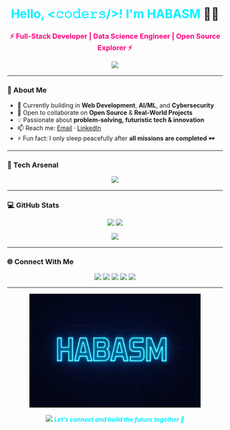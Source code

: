 <h1 align="center">
  <span style="color:#00f0ff;">Hello, &lt;𝚌𝚘𝚍𝚎𝚛𝚜/&gt;! I'm <b>HABASM</b></span> 👨‍💻
</h1>

<h3 align="center" style="color:#ff0080;">⚡ Full-Stack Developer | Data Science Engineer | Open Source Explorer ⚡</h3>

<p align="center">
  <img src="https://readme-typing-svg.herokuapp.com?color=00f0ff&center=true&vCenter=true&width=600&height=30&lines=Full+Stack+Developer+⚡;Data+Science+Engineer+🤖;Open+Source+Contributor+🌍;Exploring+AI+%26+Cybersecurity+🔐;Always+Learning+🚀">
</p>

---

### 🌌 About Me  

- 🔭 Currently building in **Web Development**, **AI/ML**, and **Cybersecurity**  
- 👯 Open to collaborate on **Open Source** & **Real-World Projects**  
- 💡 Passionate about **problem-solving, futuristic tech & innovation**  
- 📫 Reach me: [Email](mailto:2gethas@gmail.com) · [LinkedIn](https://www.linkedin.com/in/habitamu-asimare-aa824b169/)  
- ⚡ Fun fact: I only sleep peacefully after **all missions are completed** 🕶️  

---

### 🚀 Tech Arsenal  

<p align="center">
  <img src="https://skillicons.dev/icons?i=html,css,sass,bootstrap,js,react,redux,nextjs,nodejs,python,django,go,mysql,sqlite,postgres,git,linux,postman,vscode,webpack" />
</p>

---

### 💻 GitHub Stats  

<p align="center">
  <img src="https://github-readme-stats.vercel.app/api?username=habasm&show_icons=true&theme=tokyonight&count_private=true&hide_border=true&title_color=00f0ff&icon_color=ff0080" height="170"/>
  <img src="https://github-readme-stats.vercel.app/api/top-langs/?username=habasm&layout=compact&theme=tokyonight&hide_border=true&title_color=00f0ff" height="170"/>
</p>

<p align="center">
  <img src="http://github-readme-streak-stats.herokuapp.com?user=habasm&theme=tokyonight&hide_border=true&ring=ff0080&fire=00f0ff&currStreakLabel=00f0ff"/>
</p>

---

### 🌐 Connect With Me  

<p align="center">
  <a href="https://www.linkedin.com/in/habitamu-asimare-aa824b169/"><img src="https://skillicons.dev/icons?i=linkedin" /></a>
  <a href="https://twitter.com/habasm"><img src="https://skillicons.dev/icons?i=twitter" /></a>
  <a href="https://www.instagram.com/habasm/"><img src="https://skillicons.dev/icons?i=instagram" /></a>
  <a href="https://www.facebook.com/habasm"><img src="https://skillicons.dev/icons?i=facebook" /></a>
  <a href="https://www.hackerrank.com/habasm"><img src="https://skillicons.dev/icons?i=hackerrank" /></a>
</p>

---

<p align="center">
  <img src="./habasm.png" width="400" alt="HABASM Banner"/>
</p>

<p align="center">
  <img src="https://media.giphy.com/media/LnQjpWaON8nhr21vNW/giphy.gif" width="80">  
  <em><b style="color:#00f0ff;">Let’s connect and build the future together 🚀</b></em>
</p>
